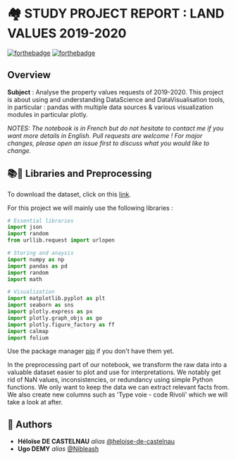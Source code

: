 # 🏘️ STUDY PROJECT REPORT : LAND VALUES 2019-2020

[![forthebadge](http://forthebadge.com/images/badges/built-with-love.svg)](http://forthebadge.com) [![forthebadge](https://forthebadge.com/images/badges/made-with-python.svg)](http://forthebadge.com)

## Overview

**Subject** : Analyse the property values requests of 2019-2020. This project is about using and understanding DataScience and DataVisualisation tools, in particular : pandas with multiple data sources & various visualization modules in particular plotly.

*NOTES: The notebook is in French but do not hesitate to contact me if you want more details in English. Pull requests are welcome ! For major changes, please open an issue first to discuss what you would like to change.*

## 📚🔎 Libraries and Preprocessing

To download the dataset, click on this [link](https://www.data.gouv.fr/fr/datasets/demandes-de-valeurs-foncieres/).

For this project we will mainly use the following libraries :
```python
# Essential libraries
import json
import random
from urllib.request import urlopen

# Storing and anaysis
import numpy as np
import pandas as pd
import random 
import math

# Visualization
import matplotlib.pyplot as plt
import seaborn as sns
import plotly.express as px
import plotly.graph_objs as go
import plotly.figure_factory as ff
import calmap
import folium
```
Use the package manager [pip](https://pip.pypa.io/en/stable/) if you don't have them yet.

In the preprocessing part of our notebook, we transform the raw data into a valuable dataset easier to plot and use for interpretations. We notably get rid of NaN values, inconsistencies, or redundancy using simple Python functions. We only want to keep the data we can extract relevant facts from. We also create new columns such as 'Type voie - code Rivoli' which we will take a look at after.

## 📝 Authors

* **Héloïse DE CASTELNAU** _alias_ [@heloise-de-castelnau](https://github.com/heloise-de-castelnau)
* **Ugo DEMY** _alias_ [@Nibleash](https://github.com/Nibleash) 
